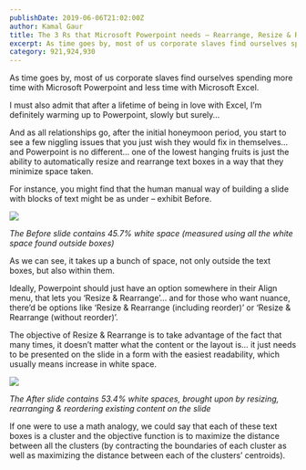 ```yaml
---
publishDate: 2019-06-06T21:02:00Z
author: Kamal Gaur
title: The 3 Rs that Microsoft Powerpoint needs – Rearrange, Resize & Reorder 
excerpt: As time goes by, most of us corporate slaves find ourselves spending more time with Microsoft Powerpoint and less time with Microsoft Excel. I must… 
category: 921,924,930
---
```


As time goes by, most of us corporate slaves find ourselves spending more time with Microsoft Powerpoint and less time with Microsoft Excel.

I must also admit that after a lifetime of being in love with Excel, I’m definitely warming up to Powerpoint, slowly but surely…

And as all relationships go, after the initial honeymoon period, you start to see a few niggling issues that you just wish they would fix in themselves… and Powerpoint is no different… one of the lowest hanging fruits is just the ability to automatically resize and rearrange text boxes in a way that they minimize space taken.

For instance, you might find that the human manual way of building a slide with blocks of text might be as under – exhibit Before.

[![](https://kamalgaur.com/wp-content/uploads/2020/12/image-4-1024x438.png)](https://kamalgaur.com/wp-content/uploads/2020/12/image-4.png)

_The Before slide contains 45.7% white space (measured using all the white space found outside boxes)_

As we can see, it takes up a bunch of space, not only outside the text boxes, but also within them.

Ideally, Powerpoint should just have an option somewhere in their Align menu, that lets you ‘Resize & Rearrange’… and for those who want nuance, there’d be options like ‘Resize & Rearrange (including reorder)’ or ‘Resize & Rearrange (without reorder)’.

The objective of Resize & Rearrange is to take advantage of the fact that many times, it doesn’t matter what the content or the layout is… it just needs to be presented on the slide in a form with the easiest readability, which usually means increase in white space.

[![](https://kamalgaur.com/wp-content/uploads/2020/12/image-5-1024x438.png)](https://kamalgaur.com/wp-content/uploads/2020/12/image-5.png)

_The After slide contains 53.4% white spaces, brought upon by resizing, rearranging & reordering existing content on the slide_

If one were to use a math analogy, we could say that each of these text boxes is a cluster and the objective function is to maximize the distance between all the clusters (by contracting the boundaries of each cluster as well as maximizing the distance between each of the clusters’ centroids).